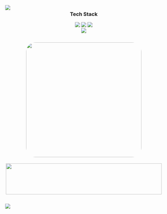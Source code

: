 <img src="https://capsule-render.vercel.app/api?type=waving&color=000000&height=150&section=header" />

<div align="center" style="margin-top: -20px; margin-bottom: 30px;">
  <h3>Tech Stack</h3>

  <p>
    <img src="https://img.shields.io/badge/HTML5-E34F26?style=flat&logo=html5&logoColor=ffffff" />
    <img src="https://img.shields.io/badge/-CSS3-007ACC?style=flat-&logo=css"/>
    <img src="https://img.shields.io/badge/JavaScript-F7DF1E?style=flat&logo=javascript&logoColor=000000" />
    <br>
    <img src="https://img.shields.io/badge/Figma-F24E1E?style=flat&logo=figma&logoColor=ffffff" />
  </p>

  <div style="display: flex; justify-content: center; align-items: center; gap: 20px; flex-wrap: wrap; margin-top: 30px;">
    <img
      src="https://github-readme-stats.vercel.app/api/top-langs/?username=yungxhi&layout=compact&theme=dark&hide_border=true"
      style="border-radius: 30px; width: 370px;"
    />

  <a href="https://www.gitanimals.org/en_US?utm_medium=image&utm_source=yungxhi&utm_content=farm">
  <img
    src="https://render.gitanimals.org/farms/yungxhi"
    width="500"
    height="100"
  />
  </a>
  
  </div>
</div>

<img src="https://capsule-render.vercel.app/api?type=waving&color=darkgray&height=150&section=footer" />
